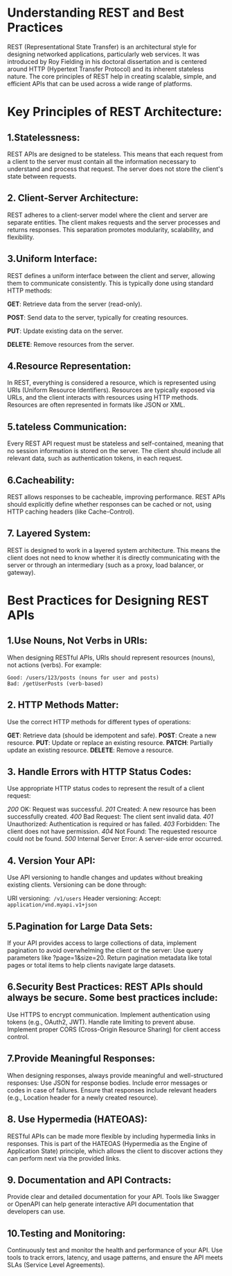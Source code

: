 # Understanding REST and Best Practices
REST (Representational State Transfer) is an architectural style for designing networked applications, particularly web services. It was introduced by Roy Fielding in his doctoral dissertation and is centered around HTTP (Hypertext Transfer Protocol) and its inherent stateless nature. The core principles of REST help in creating scalable, simple, and efficient APIs that can be used across a wide range of platforms.

# Key Principles of REST Architecture:
## 1.Statelessness: 
REST APIs are designed to be stateless. This means that each request from a client to the server must contain all the information necessary to understand and process that request. The server does not store the client's state between requests.

## 2. Client-Server Architecture: 
REST adheres to a client-server model where the client and server are separate entities. The client makes requests and the server processes and returns responses. This separation promotes modularity, scalability, and flexibility.

## 3.Uniform Interface: 
REST defines a uniform interface between the client and server, allowing them to communicate consistently. This is typically done using standard HTTP methods:

**GET**: Retrieve data from the server (read-only).

**POST**: Send data to the server, typically for creating resources.

**PUT**: Update existing data on the server.

**DELETE**: Remove resources from the server.

## 4.Resource Representation: 
In REST, everything is considered a resource, which is represented using URIs (Uniform Resource Identifiers). Resources are typically exposed via URLs, and the client interacts with resources using HTTP methods. Resources are often represented in formats like JSON or XML.

## 5.tateless Communication: 
Every REST API request must be stateless and self-contained, meaning that no session information is stored on the server. The client should include all relevant data, such as authentication tokens, in each request.

## 6.Cacheability: 
REST allows responses to be cacheable, improving performance. REST APIs should explicitly define whether responses can be cached or not, using HTTP caching headers (like Cache-Control).

## 7. Layered System: 
REST is designed to work in a layered system architecture. This means the client does not need to know whether it is directly communicating with the server or through an intermediary (such as a proxy, load balancer, or gateway).

# Best Practices for Designing REST APIs
## 1.Use Nouns, Not Verbs in URIs: 
When designing RESTful APIs, URIs should represent resources (nouns), not actions (verbs). For example:

```
Good: /users/123/posts (nouns for user and posts)
Bad: /getUserPosts (verb-based)
```
## 2. HTTP Methods Matter: 
Use the correct HTTP methods for different types of operations:

**GET**: Retrieve data (should be idempotent and safe).
**POST**: Create a new resource.
**PUT**: Update or replace an existing resource.
**PATCH**: Partially update an existing resource.
**DELETE**: Remove a resource.


## 3. Handle Errors with HTTP Status Codes: 
Use appropriate HTTP status codes to represent the result of a client request:

*200* OK: Request was successful.
*201* Created: A new resource has been successfully created.
*400* Bad Request: The client sent invalid data.
*401* Unauthorized: Authentication is required or has failed.
*403* Forbidden: The client does not have permission.
*404* Not Found: The requested resource could not be found.
*500* Internal Server Error: A server-side error occurred.

## 4. Version Your API: 
Use API versioning to handle changes and updates without breaking existing clients. Versioning can be done through:

URI versioning:``` /v1/users```
Header versioning: Accept: ```application/vnd.myapi.v1+json```


## 5.Pagination for Large Data Sets: 
If your API provides access to large collections of data, implement pagination to avoid overwhelming the client or the server:
Use query parameters like ?page=1&size=20.
Return pagination metadata like total pages or total items to help clients navigate large datasets.

## 6.Security Best Practices: REST APIs should always be secure. Some best practices include:

Use HTTPS to encrypt communication.
Implement authentication using tokens (e.g., OAuth2, JWT).
Handle rate limiting to prevent abuse.
Implement proper CORS (Cross-Origin Resource Sharing) for client access control.


## 7.Provide Meaningful Responses: 
When designing responses, always provide meaningful and well-structured responses:
Use JSON for response bodies.
Include error messages or codes in case of failures.
Ensure that responses include relevant headers (e.g., Location header for a newly created resource).


## 8. Use Hypermedia (HATEOAS): 
RESTful APIs can be made more flexible by including hypermedia links in responses. This is part of the HATEOAS (Hypermedia as the Engine of Application State) principle, which allows the client to discover actions they can perform next via the provided links.

## 9. Documentation and API Contracts: 
Provide clear and detailed documentation for your API. Tools like Swagger or OpenAPI can help generate interactive API documentation that developers can use.

## 10.Testing and Monitoring: 
Continuously test and monitor the health and performance of your API. Use tools to track errors, latency, and usage patterns, and ensure the API meets SLAs (Service Level Agreements).


